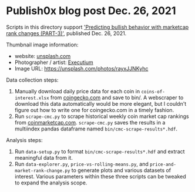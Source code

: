 # Publish0x blog post Dec. 26, 2021
Scripts in this directory support ['Predicting bullish behavior with marketcap rank changes (PART-3)'](https://www.publish0x.com/more-coffee-more-crypto/predicting-bullish-behavior-with-marketcap-rank-changes-part-xznjlwe), published Dec. 26, 2021. 

Thumbnail image information:
- website: [unsplash.com](https://unsplash.com/)
- Photographer / artist: [Executium](https://unsplash.com/@executium)
- Image URL: https://unsplash.com/photos/rayxJJNKyhc

Data collection steps:
1. Manually download daily price data for each coin in `coins-of-interest.xlsx` from [coingecko.com](https://www.coingecko.com/en) and save to bin/. A webscraper to download this data automatically would be more elegant, but I couldn't figure out how to write one for coingecko.com in a timely fashion. 
2. Run `scrape-cmc.py` to scrape historical weekly coin market cap rankings from [coinmarketcap.com](https://coinmarketcap.com/historical/). `scrape-cmc.py` saves the results in a multiindex pandas dataframe named `bin/cmc-scrape-results*.hdf`. 

Analysis steps:
1. Run `data-setup.py` to format `bin/cmc-scrape-results*.hdf` and extract meaningful data from it. 
2. Run `data-explorer.py`, `price-vs-rolling-means.py`, and `price-and-market-rank-change.py` to generate plots and various datasets of interest. Various parameters within these three scripts can be tweaked to expand the analysis scope. 
